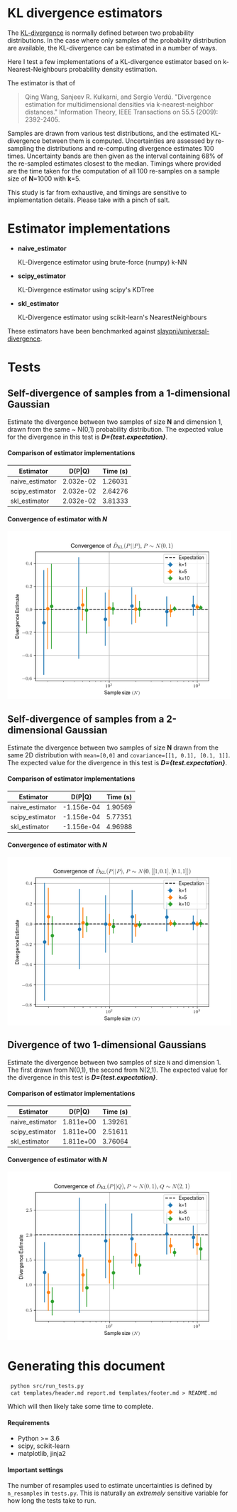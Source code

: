 # KL divergence estimators

The [KL-divergence](https://en.wikipedia.org/wiki/Kullback%E2%80%93Leibler_divergence)
is normally defined between two probability distributions. In the case where
only samples of the probability distribution are available, the KL-divergence can
be estimated in a number of ways.

Here I test a few implementations of a KL-divergence estimator based on
k-Nearest-Neighbours probability density estimation.

The estimator is that of 

> Qing Wang, Sanjeev R. Kulkarni, and Sergio Verdú. 
> "Divergence estimation for multidimensional densities via k-nearest-neighbor distances." 
> Information Theory, IEEE Transactions on 55.5 (2009): 2392-2405.

Samples are drawn from various test distributions, and the estimated
KL-divergence between them is computed. Uncertainties are assessed by
re-sampling the distributions and re-computing divergence estimates 100 times.
Uncertainty bands are then given as the interval containing 68% of the
re-sampled estimates closest to the median. Timings where provided are the time
taken for the computation of all 100 re-samples on a sample size of **N**=1000
with **k**=5.

This study is far from exhaustive, and timings are sensitive to implementation
details. Please take with a pinch of salt.

# Estimator implementations


 - **naive_estimator**

    KL-Divergence estimator using brute-force (numpy) k-NN

 - **scipy_estimator**

    KL-Divergence estimator using scipy's KDTree

 - **skl_estimator**

    KL-Divergence estimator using scikit-learn's NearestNeighbours


These estimators have been benchmarked against [slaypni/universal-divergence](https://github.com/slaypni/universal-divergence).

# Tests



## Self-divergence of samples from a 1-dimensional Gaussian
 Estimate the divergence between two samples of size **N** and dimension
    1, drawn from the same ~ N(0,1) probability distribution.
The expected value for the divergence in this test is ***D={test.expectation}***.

#### Comparison of estimator implementations 

|    Estimator    |  D(P\|Q) | Time (s)|
|-----------------|----------|---------|
|naive_estimator  | 2.032e-02|1.26031|
|scipy_estimator  | 2.032e-02|2.64276|
|skl_estimator    | 2.032e-02|3.81333|

#### Convergence of estimator with *N*
![Convergence Plot](figures/self_divergence_1d_convergence.png)



## Self-divergence of samples from a 2-dimensional Gaussian
 Estimate the divergence between two samples of size **N** drawn
    from the same 2D distribution with
    `mean=[0,0]` and `covariance=[[1, 0.1], [0.1, 1]]`.
The expected value for the divergence in this test is ***D={test.expectation}***.

#### Comparison of estimator implementations 

|    Estimator    |  D(P\|Q) | Time (s)|
|-----------------|----------|---------|
|naive_estimator  |-1.156e-04|1.90569|
|scipy_estimator  |-1.156e-04|5.77351|
|skl_estimator    |-1.156e-04|4.96988|

#### Convergence of estimator with *N*
![Convergence Plot](figures/self_divergence_2d_convergence.png)



## Divergence of two 1-dimensional Gaussians
 Estimate the divergence between two samples of size `N` and dimension
    1. The first drawn from N(0,1), the second from N(2,1).
The expected value for the divergence in this test is ***D={test.expectation}***.

#### Comparison of estimator implementations 

|    Estimator    |  D(P\|Q) | Time (s)|
|-----------------|----------|---------|
|naive_estimator  | 1.811e+00|1.39261|
|scipy_estimator  | 1.811e+00|2.51611|
|skl_estimator    | 1.811e+00|3.76064|

#### Convergence of estimator with *N*
![Convergence Plot](figures/gaussian_divergence_1d_convergence.png)

# Generating this document

```Shell
 python src/run_tests.py
 cat templates/header.md report.md templates/footer.md > README.md
```

Which will then likely take some time to complete.

#### Requirements

- Python >= 3.6
- scipy, scikit-learn
- matplotlib, jinja2

#### Important settings

The number of resamples used to estimate uncertainties is defined by
`n_resamples` in `tests.py`. This is naturally an *extremely* sensitive variable
for how long the tests take to run.


